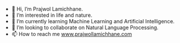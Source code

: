 - 👋 Hi, I’m Prajwol Lamichhane.
- 👀 I’m interested in life and nature.
- 🌱 I’m currently learning Machine Learning and Artificial Intelligence.
- 💞️ I’m looking to collaborate on Natural Language Processing.
- 📫 How to reach me www.prajwollamichhane.com

<!---
prajwollami/prajwollami is a ✨ special ✨ repository because its `README.md` (this file) appears on your GitHub profile.
You can click the Preview link to take a look at your changes.
--->
